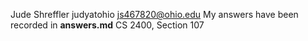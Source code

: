 Jude Shreffler
judyatohio
js467820@ohio.edu
My answers have been recorded in __answers.md__
CS 2400, Section 107
